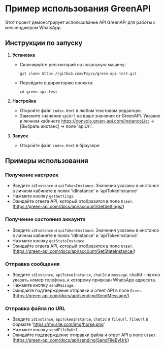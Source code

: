 # Пример использования GreenAPI

Этот проект демонстрирует использование API GreenAPI для работы с мессенджером WhatsApp.

## Инструкции по запуску

1. **Установка**
   - Склонируйте репозиторий на локальную машину:
     ```
     git clone https://github.com/Fzysx/green-api-test.git
     ```
   - Перейдите в директорию проекта:
     ```
     cd green-api-test
     ```

2. **Настройка**
   - Откройте файл `index.html` в любом текстовом редакторе.
   - Замените значение `apiUrl` на ваше значения от GreenAPI. Указано в личном кабинете https://console.green-api.com/instanceList -> [Выбрать инстанс] -> поле 'apiUrl'.

3. **Запуск**
   - Откройте файл `index.html` в браузере.

## Примеры использования

### Получение настроек

- Введите `idInstance` и `apiTokenInstance`. Значения указаны в инстансе в личном кабинете в полях 'idInstance' и 'apiTokenInstance'
- Нажмите кнопку `getSettings`.
- Ожидайте ответа API, который отобразится в поле `Ответ`. (https://green-api.com/docs/api/account/GetSettings/)

### Получение состояния аккаунта
- Введите `idInstance` и `apiTokenInstance`. Значения указаны в инстансе в личном кабинете в полях 'idInstance' и 'apiTokenInstance'
- Нажмите кнопку `getStateInstance`.
- Ожидайте ответа API, который отобразится в поле `Ответ`. (https://green-api.com/docs/api/account/GetStateInstance/)

### Отправка сообщения

- Введите `idInstance`, `apiTokenInstance`, `chatId` и `message`. chatId - нужно указать номер телефона, к которому привязан WhatsApp адресата.
- Нажмите кнопку `sendMessage`.
- Ожидайте подтверждение отправки и ответ API в поле `Ответ`. (https://green-api.com/docs/api/sending/SendMessage/)

### Отправка файла по URL

- Введите `idInstance`, `apiTokenInstance`, `chatId` и `fileUrl`. `fileUrl` в формате 'https://my.site.com/img/horse.png'
- Нажмите кнопку `sendFileByUrl`.
- Ожидайте подтверждение отправки файла и ответ API в поле `Ответ`. (https://green-api.com/docs/api/sending/SendFileByUrl/)
